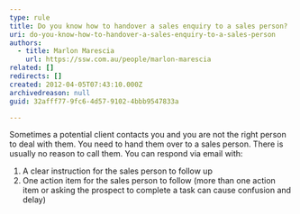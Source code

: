 ```yaml
---
type: rule
title: Do you know how to handover a sales enquiry to a sales person?
uri: do-you-know-how-to-handover-a-sales-enquiry-to-a-sales-person
authors:
  - title: Marlon Marescia
    url: https://ssw.com.au/people/marlon-marescia
related: []
redirects: []
created: 2012-04-05T07:43:10.000Z
archivedreason: null
guid: 32afff77-9fc6-4d57-9102-4bbb9547833a

---
```


Sometimes a potential client contacts you and you are not the right person to deal with them. You need to hand them over to a sales person. There is usually no reason to call them. You can respond via email with:

<!--endintro-->

1. A clear instruction for the sales person to follow up
2. One action item for the sales person to follow (more than one action item or asking the prospect to complete a task can cause confusion and delay)
